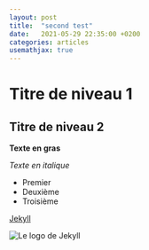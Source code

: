 ```yaml
---
layout: post
title:  "second test"
date:   2021-05-29 22:35:00 +0200
categories: articles
usemathjax: true
---
```


Titre de niveau 1
=================

Titre de niveau 2
-----------------

**Texte en gras**

*Texte en italique*

* Premier
* Deuxième
* Troisième

[Jekyll](http://jekyllrb.com "Aller sur le site de l'outil Jekyll.")

![Le logo de Jekyll](http://jekyllrb.com/img/logo-2x.png "Logo de Jekyll")
